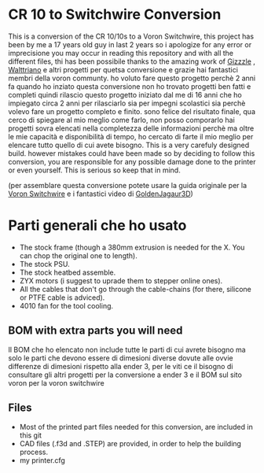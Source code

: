 # CR 10 to Switchwire Conversion
This is a conversion of the CR 10/10s to a Voron Switchwire, this project has been by me a 17 years old guy in last 2 years so i apologize for any error or imprecisione you may occur in reading this repository and with all the different files, thi has been possibile thanks to the amazing work of <a href="https://github.com/VoronDesign/VoronUsers/tree/master/printer_mods/Gizzle/ender-3_(pro)_switchwire">Gizzzle</a> , <a href="https://github.com/walttriano/VoronUsers/tree/master/printer_mods/Triano/Ender_3Pro_Switchwire">Walttriano</a> e altri progetti per quetsa conversione e grazie hai fantastici membri della voron communty. ho voluto fare questo progetto perchè 2 anni fa quando ho inziato questa conversione non ho trovato progetti ben fatti e completi quindi rilascio questo progetto iniziato dal me di 16 anni che ho impiegato circa 2 anni per rilasciarlo sia per impegni scolastici sia perchè volevo fare un progetto completo e finito. sono felice del risultato finale, qua cerco di spiegare al mio meglio come farlo, non posso comporarlo hai progetti sovra elencati nella completezza delle informazioni perchè ma oltre le mie capacità e disponibilità di tempo, ho cercato di farte il mio meglio per elencare tutto quello di cui avete bisogno. This is a very carefuly designed build. however mistakes could have been made so by deciding to follow this conversion, you are responsible for any possible damage done to the printer or even yourself. This is serious so keep that in mind.

(per assemblare questa conversione potete usare la guida originale per la <a href="https://vorondesign.com/voron_switchwire">Voron Switchwire</a> e i fantastici video di <a href="https://youtube.com/playlist?list=PLRsIVaP-BizCdEONPhoDoOAeQk3QzMPTN">GoldenJagaur3D</a>)

# Parti generali che ho usato

- The stock frame (though a 380mm extrusion is needed for the X. You can chop the original one to length).
- The stock PSU.
- The stock heatbed assemble.
- ZYX motors (i suggest to uprade them to stepper online ones).
- All the cables that don't go through the cable-chains (for there, silicone or PTFE cable is adviced).
- 4010 fan for the tool cooling.

## BOM with extra parts you will need
Il BOM che ho elencato non include tutte le parti di cui avrete bisogno ma solo le parti che devono essere di dimesioni diverse dovute alle ovvie differenze di dimesioni rispetto alla ender 3, per le viti ce il bisogno di consultare gli altri progetti per la conversione a ender 3 e il BOM sul sito voron per la voron switchwire

## Files

- Most of the printed part files needed for this conversion, are included in this git 
- CAD files (.f3d and .STEP) are provided, in order to help the building process.
- my printer.cfg
